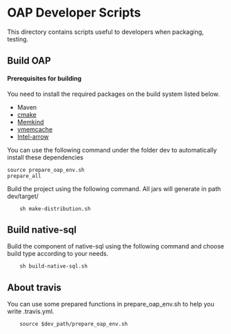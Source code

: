# OAP Developer Scripts
This directory contains scripts useful to developers when packaging, testing.

## Build OAP

#### Prerequisites for building
You need to install the required packages on the build system listed below.
- Maven
- [cmake](https://help.directadmin.com/item.php?id=494)
- [Memkind](https://github.com/memkind/memkind)
- [vmemcache](https://github.com/pmem/vmemcache)
- [Intel-arrow](https://github.com/Intel-bigdata/arrow/tree/oap-master)

You can use the following command  under the folder dev to automatically install these dependencies

```$xslt
source prepare_oap_env.sh
prepare_all
```

Build the project using the following command. All jars will generate in path dev/target/
```
    sh make-distribution.sh
```

## Build native-sql

Build the component of native-sql using the following command and choose build type according to your needs.
```
    sh build-native-sql.sh
```

## About travis

You can use some prepared functions in prepare_oap_env.sh to help you write .travis.yml.
```
    source $dev_path/prepare_oap_env.sh
```
